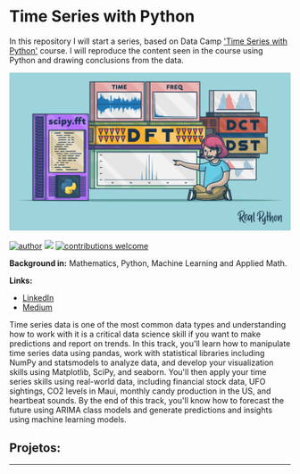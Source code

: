 # Time Series with Python

In this repository I will start a series, based on Data Camp ['Time Series with Python'](https://app.datacamp.com/learn/skill-tracks/time-series-with-python) course. I will reproduce the content seen in the course using Python and drawing conclusions from the data.


<p align="center">
  <img src= "Fourier-Transforms-With-scipyfft_Watermarked.webp" >
</p>

[![author](https://img.shields.io/badge/author-jplavorr-black.svg)](https://www.linkedin.com/in/joão-pedro-lavor-65162312b/) [![](https://img.shields.io/badge/python-3.7+-blue.svg)](https://www.python.org/downloads/release/python-365/)  [![contributions welcome](https://img.shields.io/badge/contributions-welcome-brightgreen.svg?style=flat)](https://github.com/jplavorr)








**Background in:** Mathematics, Python, Machine Learning and Applied Math.

**Links:**
* [LinkedIn](https://www.linkedin.com/in/joão-pedro-lavor-65162312b/)
* [Medium](https://jplavorr.medium.com/)


Time series data is one of the most common data types and understanding how to work with it is a critical data science skill if you want to make predictions and report on trends. In this track, you'll learn how to manipulate time series data using pandas, work with statistical libraries including NumPy and statsmodels to analyze data, and develop your visualization skills using Matplotlib, SciPy, and seaborn. You'll then apply your time series skills using real-world data, including financial stock data, UFO sightings, CO2 levels in Maui, monthly candy production in the US, and heartbeat sounds. By the end of this track, you'll know how to forecast the future using ARIMA class models and generate predictions and insights using machine learning models.

## Projetos:





---



